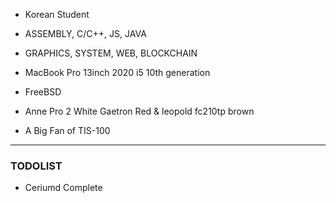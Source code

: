 - Korean Student

- ASSEMBLY, C/C++, JS, JAVA

- GRAPHICS, SYSTEM, WEB, BLOCKCHAIN

- MacBook Pro 13inch 2020 i5 10th generation

- FreeBSD

- Anne Pro 2 White Gaetron Red & leopold fc210tp brown

- A Big Fan of TIS-100


<hr/>


### TODOLIST

- Ceriumd Complete

